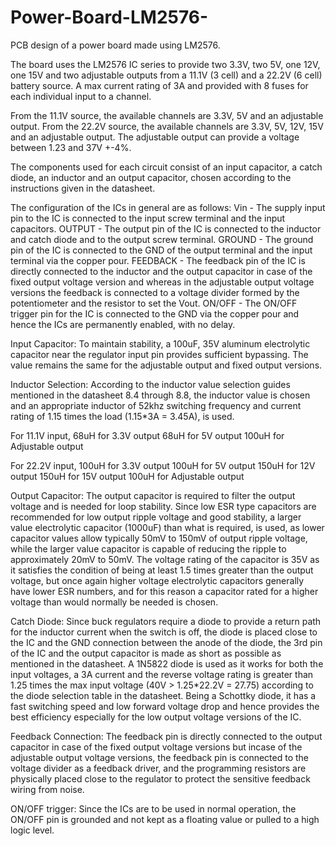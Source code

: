# Power-Board-LM2576-
PCB design of a power board made using LM2576.

The board uses the LM2576 IC series to provide two 3.3V, two 5V, one 12V, one 15V and two adjustable outputs from a 11.1V (3 cell) and a 22.2V (6 cell) battery source. A max current rating of 3A and provided with 8 fuses for each individual input to a channel. 

From the 11.1V source, the available channels are 3.3V, 5V and an adjustable output.
From the 22.2V source, the available channels are 3.3V, 5V, 12V, 15V and an adjustable output.
The adjustable output can provide a voltage between 1.23 and 37V +-4%.

The components used for each circuit consist of an input capacitor, a catch diode, an inductor and an output capacitor, chosen according to the instructions given in the datasheet.

The configuration of the ICs in general are as follows:
Vin - The supply input pin to the IC is connected to the input screw terminal and the input capacitors.
OUTPUT - The output pin of the IC is connected to the inductor and catch diode and to the output screw terminal.
GROUND - The ground pin of the IC is connected to the GND of the output terminal and the input terminal via the copper pour.
FEEDBACK - The feedback pin of the IC is directly connected to the inductor and the output capacitor in case of the fixed output voltage version and whereas in the adjustable output voltage versions the feedback is connected to a voltage divider formed by the potentiometer and the resistor to set the Vout.
ON/OFF - The ON/OFF trigger pin for the IC is connected to the GND via the copper pour and hence the ICs are permanently enabled, with no delay.

Input Capacitor:
To maintain stability, a 100uF, 35V aluminum electrolytic capacitor near the regulator input pin provides sufficient bypassing. The value remains the same for the adjustable output and fixed output versions. 

Inductor Selection:
According to the inductor value selection guides mentioned in the datasheet 8.4 through 8.8, the inductor value is chosen and an appropriate inductor of 52khz switching frequency and current rating of 1.15 times the load (1.15*3A = 3.45A), is used.

For 11.1V input,
68uH for 3.3V output
68uH for 5V output
100uH for Adjustable output

For 22.2V input,
100uH for 3.3V output
100uH for 5V output
150uH for 12V output
150uH for 15V output
100uH for Adjustable output


Output Capacitor:
The output capacitor is required to filter the output voltage and is needed for loop stability. Since low ESR type capacitors are recommended for low output ripple voltage and good stability, a larger value electrolytic capacitor (1000uF) than what is required, is used, as lower capacitor values allow typically 50mV to 150mV of output ripple voltage, while the larger value capacitor is capable of reducing the ripple to approximately 20mV to 50mV. The voltage rating of the capacitor is 35V as it satisfies the condition of being at least 1.5 times greater than the output voltage, but once again higher voltage electrolytic capacitors generally have lower ESR numbers, and for this reason a capacitor rated for a higher voltage than would normally be needed is chosen.

Catch Diode:
Since buck regulators require a diode to provide a return path for the inductor current when the switch is off, the diode is placed close to the IC and the GND connection between the anode of the diode, the 3rd pin of the IC and the output capacitor is made as short as possible as mentioned in the datasheet. A 1N5822 diode is used as it works for both the input voltages, a 3A current and the reverse voltage rating is greater than 1.25 times the max input voltage (40V > 1.25*22.2V = 27.75) according to the diode selection table in the datasheet. Being a Schottky diode, it has a fast switching speed and low forward voltage drop and hence provides the best efficiency especially for the low output voltage versions of the IC.

Feedback Connection:
The feedback pin is directly connected to the output capacitor in case of the fixed output voltage versions but incase of the adjustable output voltage versions, the feedback pin is connected to the voltage divider as a feedback driver, and the programming resistors are physically placed close to the regulator to protect the sensitive feedback wiring from noise.

ON/OFF trigger:
Since the ICs are to be used in normal operation, the ON/OFF pin is grounded and not kept as a floating value or pulled to a high logic level.
